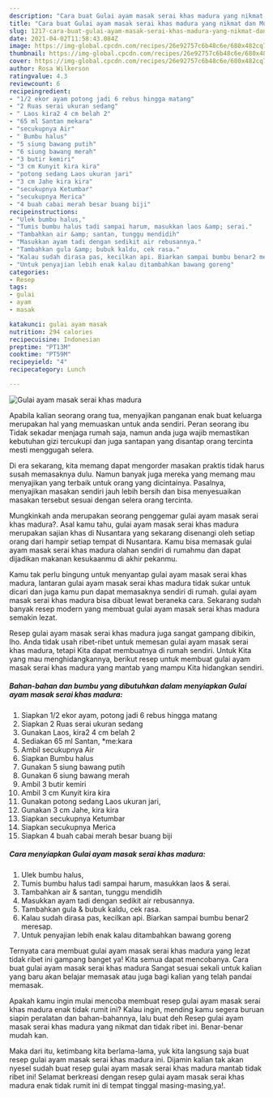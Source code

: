 ```yaml
---
description: "Cara buat Gulai ayam masak serai khas madura yang nikmat dan Mudah Dibuat"
title: "Cara buat Gulai ayam masak serai khas madura yang nikmat dan Mudah Dibuat"
slug: 1217-cara-buat-gulai-ayam-masak-serai-khas-madura-yang-nikmat-dan-mudah-dibuat
date: 2021-04-02T11:58:43.084Z
image: https://img-global.cpcdn.com/recipes/26e92757c6b48c6e/680x482cq70/gulai-ayam-masak-serai-khas-madura-foto-resep-utama.jpg
thumbnail: https://img-global.cpcdn.com/recipes/26e92757c6b48c6e/680x482cq70/gulai-ayam-masak-serai-khas-madura-foto-resep-utama.jpg
cover: https://img-global.cpcdn.com/recipes/26e92757c6b48c6e/680x482cq70/gulai-ayam-masak-serai-khas-madura-foto-resep-utama.jpg
author: Rosa Wilkerson
ratingvalue: 4.3
reviewcount: 6
recipeingredient:
- "1/2 ekor ayam potong jadi 6 rebus hingga matang"
- "2 Ruas serai ukuran sedang"
- " Laos kira2 4 cm belah 2"
- "65 ml Santan mekara"
- "secukupnya Air"
- " Bumbu halus"
- "5 siung bawang putih"
- "6 siung bawang merah"
- "3 butir kemiri"
- "3 cm Kunyit kira kira"
- "potong sedang Laos ukuran jari"
- "3 cm Jahe kira kira"
- "secukupnya Ketumbar"
- "secukupnya Merica"
- "4 buah cabai merah besar buang biji"
recipeinstructions:
- "Ulek bumbu halus,"
- "Tumis bumbu halus tadi sampai harum, masukkan laos &amp; serai."
- "Tambahkan air &amp; santan, tunggu mendidih"
- "Masukkan ayam tadi dengan sedikit air rebusannya."
- "Tambahkan gula &amp; bubuk kaldu, cek rasa."
- "Kalau sudah dirasa pas, kecilkan api. Biarkan sampai bumbu benar2 meresap."
- "Untuk penyajian lebih enak kalau ditambahkan bawang goreng"
categories:
- Resep
tags:
- gulai
- ayam
- masak

katakunci: gulai ayam masak 
nutrition: 294 calories
recipecuisine: Indonesian
preptime: "PT13M"
cooktime: "PT59M"
recipeyield: "4"
recipecategory: Lunch

---
```



![Gulai ayam masak serai khas madura](https://img-global.cpcdn.com/recipes/26e92757c6b48c6e/680x482cq70/gulai-ayam-masak-serai-khas-madura-foto-resep-utama.jpg)

Apabila kalian seorang orang tua, menyajikan panganan enak buat keluarga merupakan hal yang memuaskan untuk anda sendiri. Peran seorang ibu Tidak sekadar menjaga rumah saja, namun anda juga wajib memastikan kebutuhan gizi tercukupi dan juga santapan yang disantap orang tercinta mesti menggugah selera.

Di era  sekarang, kita memang dapat mengorder masakan praktis tidak harus susah memasaknya dulu. Namun banyak juga mereka yang memang mau menyajikan yang terbaik untuk orang yang dicintainya. Pasalnya, menyajikan masakan sendiri jauh lebih bersih dan bisa menyesuaikan masakan tersebut sesuai dengan selera orang tercinta. 



Mungkinkah anda merupakan seorang penggemar gulai ayam masak serai khas madura?. Asal kamu tahu, gulai ayam masak serai khas madura merupakan sajian khas di Nusantara yang sekarang disenangi oleh setiap orang dari hampir setiap tempat di Nusantara. Kamu bisa memasak gulai ayam masak serai khas madura olahan sendiri di rumahmu dan dapat dijadikan makanan kesukaanmu di akhir pekanmu.

Kamu tak perlu bingung untuk menyantap gulai ayam masak serai khas madura, lantaran gulai ayam masak serai khas madura tidak sukar untuk dicari dan juga kamu pun dapat memasaknya sendiri di rumah. gulai ayam masak serai khas madura bisa dibuat lewat beraneka cara. Sekarang sudah banyak resep modern yang membuat gulai ayam masak serai khas madura semakin lezat.

Resep gulai ayam masak serai khas madura juga sangat gampang dibikin, lho. Anda tidak usah ribet-ribet untuk memesan gulai ayam masak serai khas madura, tetapi Kita dapat membuatnya di rumah sendiri. Untuk Kita yang mau menghidangkannya, berikut resep untuk membuat gulai ayam masak serai khas madura yang mantab yang mampu Kita hidangkan sendiri.

<!--inarticleads1-->

##### Bahan-bahan dan bumbu yang dibutuhkan dalam menyiapkan Gulai ayam masak serai khas madura:

1. Siapkan 1/2 ekor ayam, potong jadi 6 rebus hingga matang
1. Siapkan 2 Ruas serai ukuran sedang
1. Gunakan  Laos, kira2 4 cm belah 2
1. Sediakan 65 ml Santan, *me:kara
1. Ambil secukupnya Air
1. Siapkan  Bumbu halus
1. Gunakan 5 siung bawang putih
1. Gunakan 6 siung bawang merah
1. Ambil 3 butir kemiri
1. Ambil 3 cm Kunyit kira kira
1. Gunakan potong sedang Laos ukuran jari,
1. Gunakan 3 cm Jahe, kira kira
1. Siapkan secukupnya Ketumbar
1. Siapkan secukupnya Merica
1. Siapkan 4 buah cabai merah besar buang biji




<!--inarticleads2-->

##### Cara menyiapkan Gulai ayam masak serai khas madura:

1. Ulek bumbu halus,
1. Tumis bumbu halus tadi sampai harum, masukkan laos &amp; serai.
1. Tambahkan air &amp; santan, tunggu mendidih
1. Masukkan ayam tadi dengan sedikit air rebusannya.
1. Tambahkan gula &amp; bubuk kaldu, cek rasa.
1. Kalau sudah dirasa pas, kecilkan api. Biarkan sampai bumbu benar2 meresap.
1. Untuk penyajian lebih enak kalau ditambahkan bawang goreng




Ternyata cara membuat gulai ayam masak serai khas madura yang lezat tidak ribet ini gampang banget ya! Kita semua dapat mencobanya. Cara buat gulai ayam masak serai khas madura Sangat sesuai sekali untuk kalian yang baru akan belajar memasak atau juga bagi kalian yang telah pandai memasak.

Apakah kamu ingin mulai mencoba membuat resep gulai ayam masak serai khas madura enak tidak rumit ini? Kalau ingin, mending kamu segera buruan siapin peralatan dan bahan-bahannya, lalu buat deh Resep gulai ayam masak serai khas madura yang nikmat dan tidak ribet ini. Benar-benar mudah kan. 

Maka dari itu, ketimbang kita berlama-lama, yuk kita langsung saja buat resep gulai ayam masak serai khas madura ini. Dijamin kalian tak akan nyesel sudah buat resep gulai ayam masak serai khas madura mantab tidak ribet ini! Selamat berkreasi dengan resep gulai ayam masak serai khas madura enak tidak rumit ini di tempat tinggal masing-masing,ya!.

